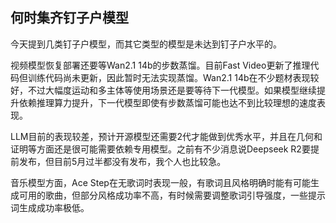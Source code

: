 ## 何时集齐钉子户模型

今天提到几类钉子户模型，而其它类型的模型是未达到钉子户水平的。

视频模型恢复部署还要等Wan2.1 14b的步数蒸馏。目前Fast Video更新了推理代码但训练代码尚未更新，因此暂时无法实现蒸馏。Wan2.1 14b在不少题材表现较好，不过大幅度运动和多主体等使用场景还是要等待下一代模型。如果模型继续提升依赖推理算力提升，下一代模型即使有步数蒸馏可能也达不到比较理想的速度表现。

LLM目前的表现较差，预计开源模型还需要2代才能做到优秀水平，并且在几何和证明等方面还是很可能需要依赖专用模型。之前有不少消息说Deepseek R2要提前发布，但目前5月过半都没有发布，我个人也比较急。

音乐模型方面，Ace Step在无歌词时表现一般，有歌词且风格明确时能有可能生成可用的歌曲，但部分风格成功率不高，有时候需要调整歌词引导强度，一些提示词生成成功率极低。